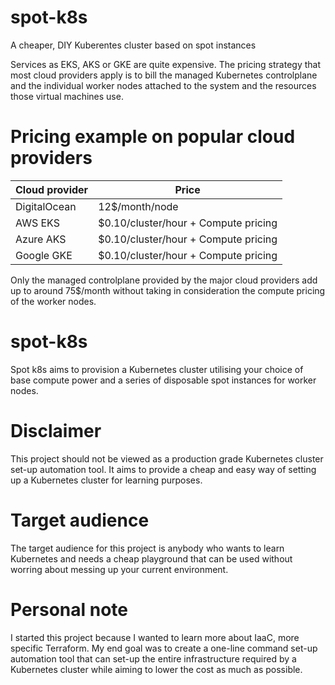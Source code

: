 # spot-k8s
A cheaper, DIY Kuberentes cluster based on spot instances

Services as EKS, AKS or GKE are quite expensive. The pricing strategy that most cloud providers apply is to bill the managed Kubernetes controlplane and the individual worker nodes attached to the system and the resources those virtual machines use.

# Pricing example on popular cloud providers

Cloud provider | Price
--- | --- |
DigitalOcean | 12$/month/node
AWS EKS | $0.10/cluster/hour + Compute pricing
Azure AKS | $0.10/cluster/hour + Compute pricing
Google GKE | $0.10/cluster/hour + Compute pricing

Only the managed controlplane provided by the major cloud providers add up to around 75$/month without taking in consideration the compute pricing of the worker nodes.

# spot-k8s
Spot k8s aims to provision a Kubernetes cluster utilising your choice of base compute power and a series of disposable spot instances for worker nodes.

# Disclaimer
This project should not be viewed as a production grade Kubernetes cluster set-up automation tool. It aims to provide a cheap and easy way of setting up a Kubernetes cluster for learning purposes.

# Target audience
The target audience for this project is anybody who wants to learn Kubernetes and needs a cheap playground that can be used without worring about messing up your current environment.

# Personal note
I started this project because I wanted to learn more about IaaC, more specific Terraform. My end goal was to create a one-line command set-up automation tool that can set-up the entire infrastructure required by a Kubernetes cluster while aiming to lower the cost as much as possible.